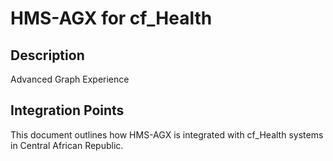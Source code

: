 # HMS-AGX for cf_Health

## Description

Advanced Graph Experience

## Integration Points

This document outlines how HMS-AGX is integrated with cf_Health systems in Central African Republic.
